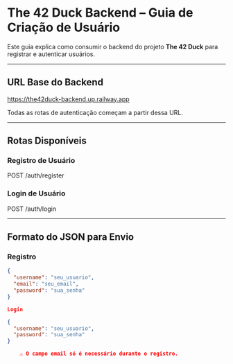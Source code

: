 # The 42 Duck Backend – Guia de Criação de Usuário

Este guia explica como consumir o backend do projeto **The 42 Duck** para registrar e autenticar usuários.

---

## URL Base do Backend

https://the42duck-backend.up.railway.app


Todas as rotas de autenticação começam a partir dessa URL.

---

## Rotas Disponíveis

### Registro de Usuário

POST /auth/register


### Login de Usuário

POST /auth/login


---

## Formato do JSON para Envio

### Registro

```json
{
  "username": "seu_usuario",
  "email": "seu_email",
  "password": "sua_senha"
}

Login

{
  "username": "seu_usuario",
  "password": "sua_senha"
}

    ⚠️ O campo email só é necessário durante o registro.
